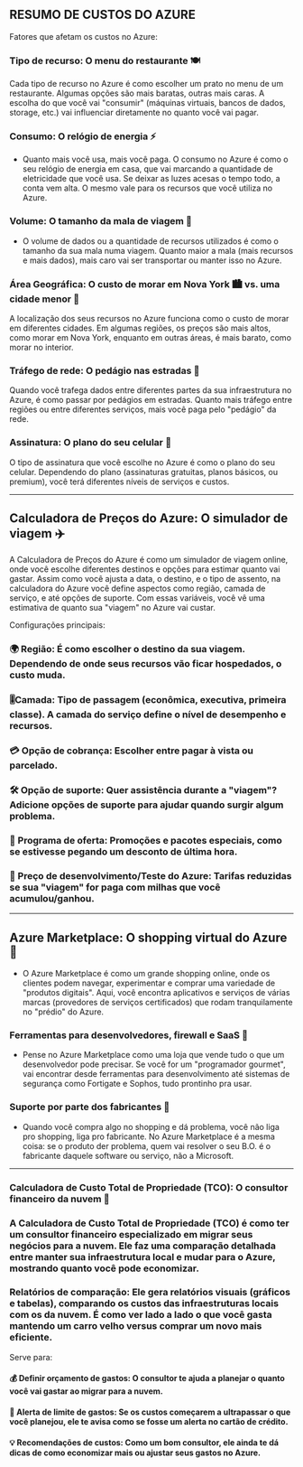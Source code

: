 ## RESUMO DE CUSTOS DO AZURE


Fatores que afetam os custos no Azure:


### Tipo de recurso: O menu do restaurante 🍽️
Cada tipo de recurso no Azure é como escolher um prato no menu de um restaurante. Algumas opções são mais baratas, outras mais caras. A escolha do que você vai "consumir" (máquinas virtuais, bancos de dados, storage, etc.) vai influenciar diretamente no quanto você vai pagar.


  ### Consumo: O relógio de energia ⚡
* Quanto mais você usa, mais você paga. O consumo no Azure é como o seu relógio de energia em casa, que vai marcando a quantidade de eletricidade que você usa. Se deixar as luzes acesas o tempo todo, a conta vem alta. O mesmo vale para os recursos que você utiliza no Azure.


### Volume: O tamanho da mala de viagem 🎒
* O volume de dados ou a quantidade de recursos utilizados é como o tamanho da sua mala numa viagem. Quanto maior a mala (mais recursos e mais dados), mais caro vai ser transportar ou manter isso no Azure.


### Área Geográfica: O custo de morar em Nova York 🏙️ vs. uma cidade menor 🏡
A localização dos seus recursos no Azure funciona como o custo de morar em diferentes cidades. Em algumas regiões, os preços são mais altos, como morar em Nova York, enquanto em outras áreas, é mais barato, como morar no interior.


### Tráfego de rede: O pedágio nas estradas 🚦
Quando você trafega dados entre diferentes partes da sua infraestrutura no Azure, é como passar por pedágios em estradas. Quanto mais tráfego entre regiões ou entre diferentes serviços, mais você paga pelo "pedágio" da rede.


### Assinatura: O plano do seu celular 📱
O tipo de assinatura que você escolhe no Azure é como o plano do seu celular. Dependendo do plano (assinaturas gratuitas, planos básicos, ou premium), você terá diferentes níveis de serviços e custos.


----


## Calculadora de Preços do Azure: O simulador de viagem ✈️

A Calculadora de Preços do Azure é como um simulador de viagem online, onde você escolhe diferentes destinos e opções para estimar quanto vai gastar. Assim como você ajusta a data, o destino, e o tipo de assento, na calculadora do Azure você define aspectos como região, camada de serviço, e até opções de suporte. Com essas variáveis, você vê uma estimativa de quanto sua "viagem" no Azure vai custar.


Configurações principais:

### 🌍 Região: É como escolher o destino da sua viagem. Dependendo de onde seus recursos vão ficar hospedados, o custo muda.


### 🎚️Camada: Tipo de passagem (econômica, executiva, primeira classe). A camada do serviço define o nível de desempenho e recursos.


### 💳 Opção de cobrança: Escolher entre pagar à vista ou parcelado.


### 🛠️ Opção de suporte: Quer assistência durante a "viagem"? Adicione opções de suporte para ajudar quando surgir algum problema.


### 🎁 Programa de oferta: Promoções e pacotes especiais, como se estivesse pegando um desconto de última hora.


### 🧪 Preço de desenvolvimento/Teste do Azure: Tarifas reduzidas se sua "viagem" for paga com milhas que você acumulou/ganhou.


----


## Azure Marketplace: O shopping virtual do Azure 🛒


* O Azure Marketplace é como um grande shopping online, onde os clientes podem navegar, experimentar e comprar uma variedade de "produtos digitais". Aqui, você encontra aplicativos e serviços de várias marcas (provedores de serviços certificados) que rodam tranquilamente no "prédio" do Azure.


###  Ferramentas para desenvolvedores, firewall e SaaS 🧰
* Pense no Azure Marketplace como uma loja que vende tudo o que um desenvolvedor pode precisar. Se você for um "programador gourmet", vai encontrar desde ferramentas para desenvolvimento até sistemas de segurança como Fortigate e Sophos, tudo prontinho pra usar.


###  Suporte por parte dos fabricantes 🔧
* Quando você compra algo no shopping e dá problema, você não liga pro shopping, liga pro fabricante. No Azure Marketplace é a mesma coisa: se o produto der problema, quem vai resolver o seu B.O. é o fabricante daquele software ou serviço, não a Microsoft.


----


###  Calculadora de Custo Total de Propriedade (TCO): O consultor financeiro da nuvem 💼


###  A Calculadora de Custo Total de Propriedade (TCO) é como ter um consultor financeiro especializado em migrar seus negócios para a nuvem. Ele faz uma comparação detalhada entre manter sua infraestrutura local e mudar para o Azure, mostrando quanto você pode economizar.


###  Relatórios de comparação: Ele gera relatórios visuais (gráficos e tabelas), comparando os custos das infraestruturas locais com os da nuvem. É como ver lado a lado o que você gasta mantendo um carro velho versus comprar um novo mais eficiente.


Serve para:
#### 💰 Definir orçamento de gastos: O consultor te ajuda a planejar o quanto você vai gastar ao migrar para a nuvem.
#### 🚨 Alerta de limite de gastos: Se os custos começarem a ultrapassar o que você planejou, ele te avisa como se fosse um alerta no cartão de crédito.
#### 💡 Recomendações de custos: Como um bom consultor, ele ainda te dá dicas de como economizar mais ou ajustar seus gastos no Azure.

